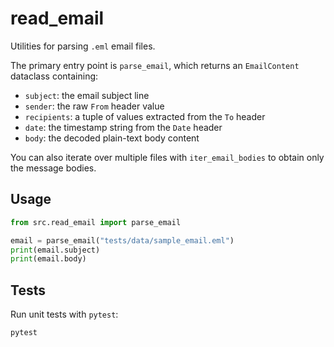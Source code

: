 # read_email

Utilities for parsing `.eml` email files.

The primary entry point is `parse_email`, which returns an `EmailContent`
dataclass containing:

- `subject`: the email subject line
- `sender`: the raw `From` header value
- `recipients`: a tuple of values extracted from the `To` header
- `date`: the timestamp string from the `Date` header
- `body`: the decoded plain-text body content

You can also iterate over multiple files with `iter_email_bodies` to obtain
only the message bodies.

## Usage

```python
from src.read_email import parse_email

email = parse_email("tests/data/sample_email.eml")
print(email.subject)
print(email.body)
```

## Tests

Run unit tests with `pytest`:

```bash
pytest
```
